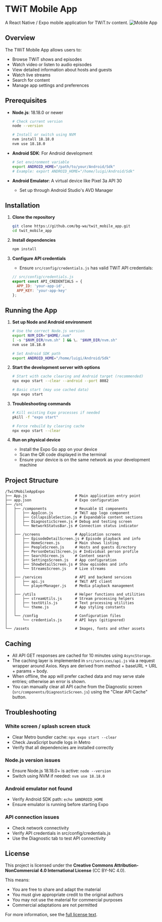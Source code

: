 # TWiT Mobile App

A React Native / Expo mobile application for TWiT.tv content.
![Mobile App](./twit_mobile_app.gif)

## Overview

The TWiT Mobile App allows users to:
- Browse TWiT shows and episodes
- Watch video or listen to audio episodes
- View detailed information about hosts and guests
- Watch live streams
- Search for content
- Manage app settings and preferences

## Prerequisites

- **Node.js**: 18.18.0 or newer
  ```bash
  # Check current version
  node --version
  
  # Install or switch using NVM
  nvm install 18.18.0
  nvm use 18.18.0
  ```

- **Android SDK**: For Android development
  ```bash
  # Set environment variable
  export ANDROID_HOME="/path/to/your/Android/Sdk"
  # Example: export ANDROID_HOME="/home/luigi/Android/Sdk"
  ```

- **Android Emulator**: A virtual device like Pixel 3a API 30
  - Set up through Android Studio's AVD Manager

## Installation

1. **Clone the repository**
   ```bash
   git clone https://github.com/bg-wa/twit_mobile_app.git
   cd twit_mobile_app
   ```

2. **Install dependencies**
   ```bash
   npm install
   ```

3. **Configure API credentials**
   - Ensure `src/config/credentials.js` has valid TWiT API credentials:
   ```javascript
   // src/config/credentials.js
   export const API_CREDENTIALS = {
     APP_ID: 'your-app-id',
     APP_KEY: 'your-app-key'
   };
   ```

## Running the App

1. **Set up Node and Android environment**
   ```bash
   # Use the correct Node.js version
   export NVM_DIR="$HOME/.nvm"
   [ -s "$NVM_DIR/nvm.sh" ] && \. "$NVM_DIR/nvm.sh"
   nvm use 18.18.0
   
   # Set Android SDK path
   export ANDROID_HOME="/home/luigi/Android/Sdk"
   ```

2. **Start the development server with options**
   ```bash
   # Start with cache clearing and Android target (recommended)
   npx expo start --clear --android --port 8082
   
   # Basic start (may use cached data)
   npx expo start
   ```

3. **Troubleshooting commands**
   ```bash
   # Kill existing Expo processes if needed
   pkill -f "expo start"
   
   # Force rebuild by clearing cache
   npx expo start --clear
   ```

4. **Run on physical device**
   - Install the Expo Go app on your device
   - Scan the QR code displayed in the terminal
   - Ensure your device is on the same network as your development machine

## Project Structure

```
/TwitMobileAppExpo
├── App.js                      # Main application entry point
├── app.json                    # Expo configuration
├── /src
│   ├── /components             # Reusable UI components
│   │   ├── AppIcon.js          # TWiT app logo component
│   │   ├── CollapsibleSection.js # Expandable content sections
│   │   ├── DiagnosticScreen.js # Debug and testing screen
│   │   └── NetworkStatusBar.js # Connection status indicator
│   │
│   ├── /screens                # Application screens
│   │   ├── EpisodeDetailScreen.js # Episode playback and info
│   │   ├── HomeScreen.js       # Main shows listing
│   │   ├── PeopleScreen.js     # Hosts and guests directory
│   │   ├── PersonDetailScreen.js # Individual person profile
│   │   ├── SearchScreen.js     # Content search 
│   │   ├── SettingsScreen.js   # App configuration
│   │   ├── ShowDetailScreen.js # Show episodes and info
│   │   └── StreamsScreen.js    # Live streams
│   │
│   ├── /services               # API and backend services
│   │   ├── api.js              # TWiT API client
│   │   └── playerManager.js    # Media playback management
│   │
│   ├── /utils                  # Helper functions and utilities
│   │   ├── streamUtils.js      # Stream processing helpers
│   │   ├── textUtils.js        # Text processing utilities
│   │   └── theme.js            # App styling constants
│   │
│   └── /config                 # Configuration files
│       └── credentials.js      # API keys (gitignored)
│
└── /assets                     # Images, fonts and other assets
```

## Caching

- All API GET responses are cached for 10 minutes using `AsyncStorage`.
- The caching layer is implemented in `src/services/api.js` via a request wrapper around Axios. Keys are derived from method + baseURL + URL + params + body.
- When offline, the app will prefer cached data and may serve stale entries; otherwise an error is shown.
- You can manually clear all API cache from the Diagnostic screen (`src/components/DiagnosticScreen.js`) using the "Clear API Cache" button.

## Troubleshooting

### White screen / splash screen stuck
- Clear Metro bundler cache: `npx expo start --clear`
- Check JavaScript bundle logs in Metro
- Verify that all dependencies are installed correctly

### Node.js version issues
- Ensure Node.js 18.18.0+ is active: `node --version`
- Switch using NVM if needed: `nvm use 18.18.0`

### Android emulator not found
- Verify Android SDK path: `echo $ANDROID_HOME`
- Ensure emulator is running before starting Expo

### API connection issues
- Check network connectivity
- Verify API credentials in src/config/credentials.js
- Use the Diagnostic tab to test API connectivity

## License

This project is licensed under the **Creative Commons Attribution-NonCommercial 4.0 International License** (CC BY-NC 4.0).

This means:
- You are free to share and adapt the material
- You must give appropriate credit to the original authors
- You may not use the material for commercial purposes
- Commercial adaptations are not permitted

For more information, see the [full license text](https://creativecommons.org/licenses/by-nc/4.0/legalcode).
